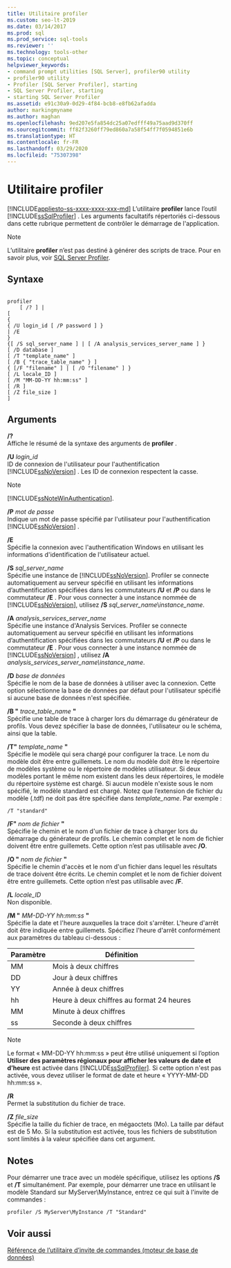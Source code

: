 ```yaml
---
title: Utilitaire profiler
ms.custom: seo-lt-2019
ms.date: 03/14/2017
ms.prod: sql
ms.prod_service: sql-tools
ms.reviewer: ''
ms.technology: tools-other
ms.topic: conceptual
helpviewer_keywords:
- command prompt utilities [SQL Server], profiler90 utility
- profiler90 utility
- Profiler [SQL Server Profiler], starting
- SQL Server Profiler, starting
- starting SQL Server Profiler
ms.assetid: e91c30a9-0d29-4f84-bcb8-e8fb62afadda
author: markingmyname
ms.author: maghan
ms.openlocfilehash: 9ed207e5fa854dc25a07edfff49a75aad9d370ff
ms.sourcegitcommit: ff82f3260ff79ed860a7a58f54ff7f0594851e6b
ms.translationtype: HT
ms.contentlocale: fr-FR
ms.lasthandoff: 03/29/2020
ms.locfileid: "75307398"
---
```

# <a name="profiler-utility"></a>Utilitaire profiler
[!INCLUDE[appliesto-ss-xxxx-xxxx-xxx-md](../includes/appliesto-ss-xxxx-xxxx-xxx-md.md)]
  L’utilitaire **profiler** lance l’outil [!INCLUDE[ssSqlProfiler](../includes/sssqlprofiler-md.md)] . Les arguments facultatifs répertoriés ci-dessous dans cette rubrique permettent de contrôler le démarrage de l'application.  
  
> [!NOTE]  
>  L’utilitaire **profiler** n’est pas destiné à générer des scripts de trace. Pour en savoir plus, voir [SQL Server Profiler](../tools/sql-server-profiler/sql-server-profiler.md).  
  
## <a name="syntax"></a>Syntaxe  
  
```  
  
profiler  
    [ /? ] |  
[  
{  
{ /U login_id [ /P password ] }  
| /E  
}  
{[ /S sql_server_name ] | [ /A analysis_services_server_name ] }  
[ /D database ]  
[ /T "template_name" ]  
[ /B { "trace_table_name" } ]  
{ [/F "filename" ] | [ /O "filename" ] }  
[ /L locale_ID ]  
[ /M "MM-DD-YY hh:mm:ss" ]  
[ /R ]  
[ /Z file_size ]  
]  
```  
  
## <a name="arguments"></a>Arguments  
 **/?**  
 Affiche le résumé de la syntaxe des arguments de **profiler** .  
  
 **/U** *login_id*  
 ID de connexion de l'utilisateur pour l'authentification [!INCLUDE[ssNoVersion](../includes/ssnoversion-md.md)] . Les ID de connexion respectent la casse.  
  
> [!NOTE]  
>  [!INCLUDE[ssNoteWinAuthentication](../includes/ssnotewinauthentication-md.md)].  
  
 **/P** *mot de passe*  
 Indique un mot de passe spécifié par l'utilisateur pour l'authentification [!INCLUDE[ssNoVersion](../includes/ssnoversion-md.md)] .  
  
 **/E**  
 Spécifie la connexion avec l'authentification Windows en utilisant les informations d'identification de l'utilisateur actuel.  
  
 **/S**  *sql_server_name*  
 Spécifie une instance de [!INCLUDE[ssNoVersion](../includes/ssnoversion-md.md)]. Profiler se connecte automatiquement au serveur spécifié en utilisant les informations d’authentification spécifiées dans les commutateurs **/U** et **/P** ou dans le commutateur **/E** . Pour vous connecter à une instance nommée de [!INCLUDE[ssNoVersion](../includes/ssnoversion-md.md)], utilisez **/S** *sql_server_name*\\*instance_name*.  
  
 **/A**  *analysis_services_server_name*  
 Spécifie une instance d'Analysis Services. Profiler se connecte automatiquement au serveur spécifié en utilisant les informations d’authentification spécifiées dans les commutateurs **/U** et **/P** ou dans le commutateur **/E** . Pour vous connecter à une instance nommée de [!INCLUDE[ssNoVersion](../includes/ssnoversion-md.md)] , utilisez **/A** *analysis_services_server_name\instance_name*.  
  
 **/D** *base de données*  
 Spécifie le nom de la base de données à utiliser avec la connexion. Cette option sélectionne la base de données par défaut pour l'utilisateur spécifié si aucune base de données n'est spécifiée.  
  
 **/B "** *trace_table_name* **"**  
 Spécifie une table de trace à charger lors du démarrage du générateur de profils. Vous devez spécifier la base de données, l'utilisateur ou le schéma, ainsi que la table.  
  
 **/T"** *template_name* **"**  
 Spécifie le modèle qui sera chargé pour configurer la trace. Le nom du modèle doit être entre guillemets. Le nom du modèle doit être le répertoire de modèles système ou le répertoire de modèles utilisateur. Si deux modèles portant le même nom existent dans les deux répertoires, le modèle du répertoire système est chargé. Si aucun modèle n'existe sous le nom spécifié, le modèle standard est chargé. Notez que l’extension de fichier du modèle (.tdf) ne doit pas être spécifiée dans *template_name*. Par exemple :  
  
```  
/T "standard"  
```  
  
 **/F"** *nom de fichier* **"**  
 Spécifie le chemin et le nom d'un fichier de trace à charger lors du démarrage du générateur de profils. Le chemin complet et le nom de fichier doivent être entre guillemets. Cette option n’est pas utilisable avec **/O**.  
  
 **/O "** *nom de fichier*  **"**  
 Spécifie le chemin d'accès et le nom d'un fichier dans lequel les résultats de trace doivent être écrits. Le chemin complet et le nom de fichier doivent être entre guillemets. Cette option n’est pas utilisable avec **/F**.  
  
 **/L** *locale_ID*  
 Non disponible.  
  
 **/M "** *MM-DD-YY hh:mm:ss* **"**  
 Spécifie la date et l'heure auxquelles la trace doit s'arrêter. L'heure d'arrêt doit être indiquée entre guillemets. Spécifiez l'heure d'arrêt conformément aux paramètres du tableau ci-dessous :  
  
|Paramètre|Définition|  
|---------------|----------------|  
|MM|Mois à deux chiffres|  
|DD|Jour à deux chiffres|  
|YY|Année à deux chiffres|  
|hh|Heure à deux chiffres au format 24 heures|  
|MM|Minute à deux chiffres|  
|ss|Seconde à deux chiffres|  
  
> [!NOTE]  
>  Le format « MM-DD-YY hh:mm:ss » peut être utilisé uniquement si l’option **Utiliser des paramètres régionaux pour afficher les valeurs de date et d’heure** est activée dans [!INCLUDE[ssSqlProfiler](../includes/sssqlprofiler-md.md)]. Si cette option n'est pas activée, vous devez utiliser le format de date et heure « YYYY-MM-DD hh:mm:ss ».  
  
 **/R**  
 Permet la substitution du fichier de trace.  
  
 **/Z**  *file_size*  
 Spécifie la taille du fichier de trace, en mégaoctets (Mo). La taille par défaut est de 5 Mo. Si la substitution est activée, tous les fichiers de substitution sont limités à la valeur spécifiée dans cet argument.  
  
## <a name="remarks"></a>Notes  
 Pour démarrer une trace avec un modèle spécifique, utilisez les options **/S** et **/T** simultanément. Par exemple, pour démarrer une trace en utilisant le modèle Standard sur MyServer\MyInstance, entrez ce qui suit à l'invite de commandes :  
  
```  
profiler /S MyServer\MyInstance /T "Standard"  
```  
  
## <a name="see-also"></a>Voir aussi  
 [Référence de l’utilitaire d’invite de commandes &#40;moteur de base de données&#41;](../tools/command-prompt-utility-reference-database-engine.md)  
  
  
